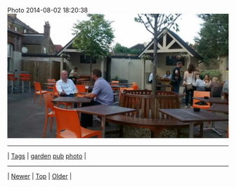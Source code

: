 <!--
title: Photo 2014-08-02 18
date: 2020-06-28T15:00:41.499Z
tags: garden, pub, photo
-->











Photo 2014-08-02 18:20:38
![](93606770087-0.jpg)

<!--BOTTOM-POST-NAVIGATION-->
---

| [Tags](tags.md) | [garden](tag-garden.md) [pub](tag-pub.md) [photo](tag-photo.md) |

---

| [Newer](93606392807.md) | [Top](index.md) | [Older](93758445247.md) |